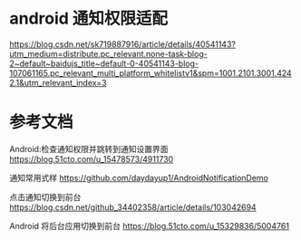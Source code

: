 # android 通知权限适配
https://blog.csdn.net/sk719887916/article/details/40541143?utm_medium=distribute.pc_relevant.none-task-blog-2~default~baidujs_title~default-0-40541143-blog-107061165.pc_relevant_multi_platform_whitelistv1&spm=1001.2101.3001.4242.1&utm_relevant_index=3


# 参考文档
Android:检查通知权限并跳转到通知设置界面
https://blog.51cto.com/u_15478573/4911730

通知常用式样
https://github.com/daydayup1/AndroidNotificationDemo

点击通知切换到前台
https://blog.csdn.net/github_34402358/article/details/103042694

Android 将后台应用切换到前台
https://blog.51cto.com/u_15329836/5004761









